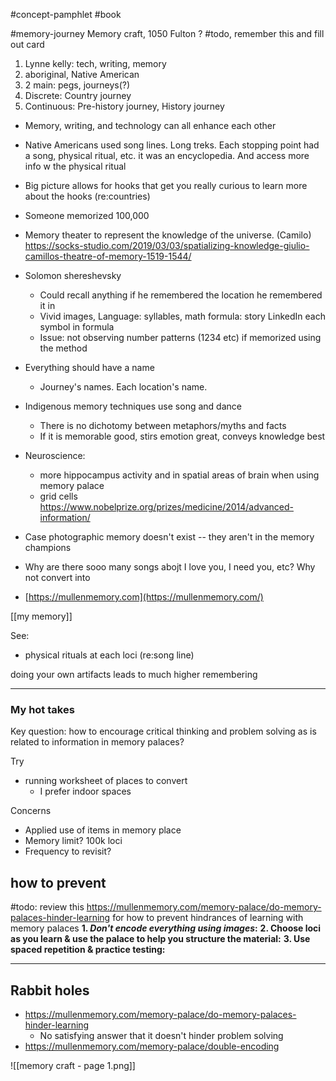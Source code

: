 #concept-pamphlet #book


#memory-journey Memory craft, 1050 Fulton
?
#todo, remember this and fill out card 
1. Lynne kelly: tech, writing, memory
2. aboriginal, Native American
3. 2 main: pegs, journeys(?)
4. Discrete: Country journey
5. Continuous: Pre-history journey, History journey 


- Memory, writing, and technology can all enhance each other
- Native Americans used song lines. Long treks. Each stopping point had a song, physical ritual, etc. it was an encyclopedia. And access more info w the physical ritual 
- Big picture allows for hooks that get you really curious to learn more about the hooks (re:countries)
- Someone memorized 100,000
- Memory theater to represent the knowledge of the universe. (Camilo) https://socks-studio.com/2019/03/03/spatializing-knowledge-giulio-camillos-theatre-of-memory-1519-1544/
- Solomon shereshevsky
	- Could recall anything if he remembered the location he remembered it in
	- Vivid images, Language: syllables, math formula: story LinkedIn each symbol in formula
	- Issue: not observing number patterns (1234 etc) if memorized using the method
- Everything should have a name
	- Journey's names. Each location's name.
- Indigenous memory techniques use song and dance
	- There is no dichotomy between metaphors/myths and facts
	- If it is memorable good, stirs emotion great, conveys knowledge best
- Neuroscience: 
	- more hippocampus activity and in spatial areas of brain when using memory palace
	- grid cells https://www.nobelprize.org/prizes/medicine/2014/advanced-information/
- Case photographic memory doesn't exist -- they aren't in the memory champions
- Why are there sooo many songs abojt I love you, I need you, etc? Why not convert into 


- [https://mullenmemory.com](https://mullenmemory.com/)



[[my memory]]



See:
- physical rituals at each loci (re:song line)


doing your own artifacts leads to much higher remembering



---
### My hot takes
Key question: how to encourage critical thinking and problem solving as is related to information in memory palaces?

Try
- running worksheet of places to convert 
	- I prefer indoor spaces 

Concerns
- Applied use of items in memory place
- Memory limit? 100k loci
- Frequency to revisit?

## how to prevent 
#todo: review this https://mullenmemory.com/memory-palace/do-memory-palaces-hinder-learning for how to prevent hindrances of learning with memory palaces
**1. *Don't encode everything using images*:**
**2. Choose loci as you learn & use the palace to help you structure the material:**
**3. Use spaced repetition & practice testing:**


---
## Rabbit holes

- https://mullenmemory.com/memory-palace/do-memory-palaces-hinder-learning
	- No satisfying answer that it doesn't hinder problem solving 
- https://mullenmemory.com/memory-palace/double-encoding

![[memory craft - page 1.png]]